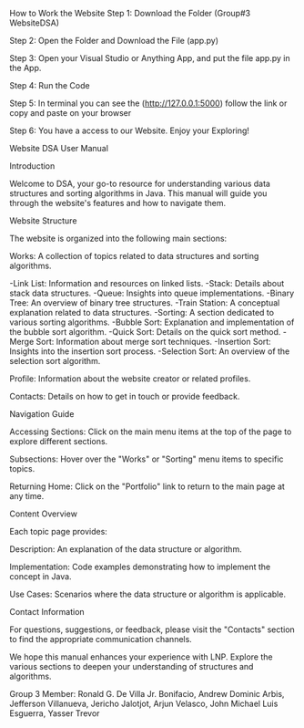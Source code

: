 
How to Work the Website
Step 1:
Download the Folder (Group#3 WebsiteDSA)

Step 2:
Open the Folder and Download the File (app.py)

Step 3:
Open your Visual Studio or Anything App, and put the file app.py in the App.

Step 4:
Run the Code

Step 5:
In terminal you can see the (http://127.0.0.1:5000) follow the link or copy and paste on your browser

Step 6:
You have a access to our Website. Enjoy your Exploring!



Website DSA User Manual

Introduction

Welcome to DSA, your go-to resource for understanding various data structures and sorting algorithms in Java. This manual will guide you through the website's features and how to navigate them.

Website Structure

The website is organized into the following main sections:

Works: A collection of topics related to data structures and sorting algorithms.

-Link List: Information and resources on linked lists.
-Stack: Details about stack data structures.
-Queue: Insights into queue implementations.
-Binary Tree: An overview of binary tree structures.
-Train Station: A conceptual explanation related to data structures.
-Sorting: A section dedicated to various sorting algorithms.
-Bubble Sort: Explanation and implementation of the bubble sort algorithm.
-Quick Sort: Details on the quick sort method.
-Merge Sort: Information about merge sort techniques.
-Insertion Sort: Insights into the insertion sort process.
-Selection Sort: An overview of the selection sort algorithm.

Profile: Information about the website creator or related profiles.

Contacts: Details on how to get in touch or provide feedback.

Navigation Guide

Accessing Sections: Click on the main menu items at the top of the page to explore different sections.

Subsections: Hover over the "Works" or "Sorting" menu items to specific topics.

Returning Home: Click on the "Portfolio" link to return to the main page at any time.

Content Overview

Each topic page provides:

Description: An explanation of the data structure or algorithm.

Implementation: Code examples demonstrating how to implement the concept in Java.

Use Cases: Scenarios where the data structure or algorithm is applicable.

Contact Information

For questions, suggestions, or feedback, please visit the "Contacts" section to find the appropriate communication channels.


We hope this manual enhances your experience with LNP. Explore the various sections to deepen your understanding of structures and algorithms.

Group 3 Member:
Ronald G. De Villa Jr.
Bonifacio, Andrew Dominic
Arbis, Jefferson
Villanueva, Jericho
Jalotjot, Arjun
Velasco, John Michael Luis
Esguerra, Yasser Trevor
